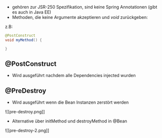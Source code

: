 - gehören zur JSR-250 Spezifikation, sind keine Spring Annotationen (gibt es auch in Java EE)
- Methoden, die keine Argumente akzeptieren und *void* zurückgeben:

z.B:
```Java
@PostConstruct
void myMethod() {

}
```

## @PostConstruct
- Wird ausgeführt nachdem alle Dependencies injected wurden

## @PreDestroy
- Wird ausgeführt wenn die Bean Instanzen zerstört werden

![[pre-destroy.png]]

- Alternative über initMethod und destroyMethod in @Bean

![[pre-destroy-2.png]]